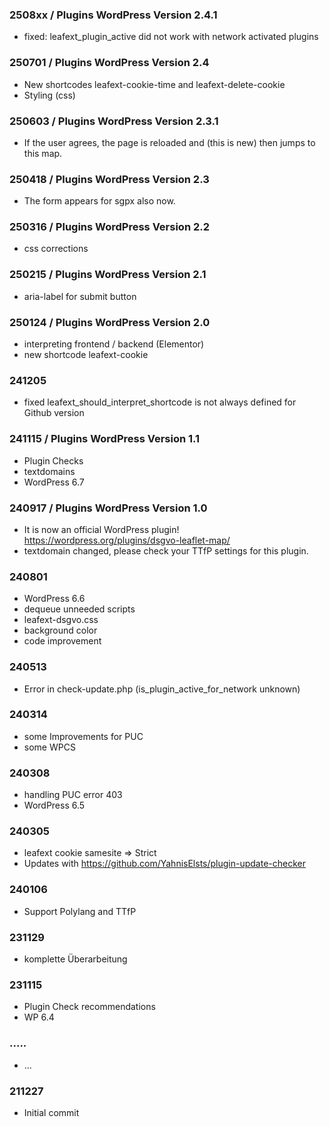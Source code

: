 ### 2508xx / Plugins WordPress Version 2.4.1

* fixed: leafext_plugin_active did not work with network activated plugins

###  250701 / Plugins WordPress Version 2.4

* New shortcodes leafext-cookie-time and leafext-delete-cookie
* Styling (css)

###  250603 /  Plugins WordPress Version 2.3.1

* If the user agrees, the page is reloaded and (this is new) then jumps to this map.

###  250418 /  Plugins WordPress Version 2.3

* The form appears for sgpx also now.

###  250316 /  Plugins WordPress Version 2.2

* css corrections

###  250215 / Plugins WordPress Version 2.1

* aria-label for submit button

###  250124 / Plugins WordPress Version 2.0

* interpreting frontend / backend (Elementor)
* new shortcode leafext-cookie

###  241205

* fixed leafext_should_interpret_shortcode is not always defined for Github version

###  241115 / Plugins WordPress Version 1.1

* Plugin Checks
* textdomains
* WordPress 6.7

###  240917 / Plugins WordPress Version 1.0

* It is now an official WordPress plugin! https://wordpress.org/plugins/dsgvo-leaflet-map/
* textdomain changed, please check your TTfP settings for this plugin.

###  240801

* WordPress 6.6
* dequeue unneeded scripts
* leafext-dsgvo.css
* background color
* code improvement

###  240513

* Error in check-update.php (is_plugin_active_for_network unknown)

###  240314

* some Improvements for PUC
* some WPCS

###  240308

* handling PUC error 403
* WordPress 6.5

###  240305

* leafext cookie samesite => Strict
* Updates with https://github.com/YahnisElsts/plugin-update-checker

###  240106

* Support Polylang and TTfP

###  231129

* komplette Überarbeitung

###  231115

* Plugin Check recommendations
* WP 6.4

###  .....

* ...

###  211227

* Initial commit
